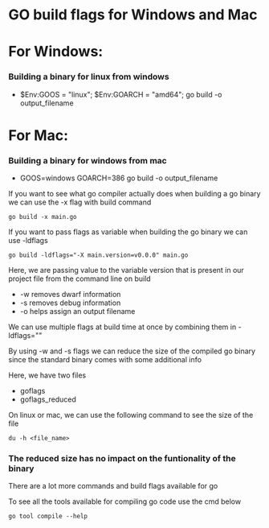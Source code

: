 # GO build flags for Windows and Mac

# For Windows: 
  ### Building a binary for linux from windows
  - $Env:GOOS = "linux"; $Env:GOARCH = "amd64"; go build -o output_filename

# For Mac:
  ### Building a binary for windows from mac
  - GOOS=windows GOARCH=386 go build -o output_filename

If you want to see what go compiler actually does when building a go binary we can use the -x flag with build command

```
go build -x main.go
```

If you want to pass flags as variable when building the go binary we can use -ldflags

```
go build -ldflags="-X main.version=v0.0.0" main.go
```

Here, we are passing value to the variable version that is present in our project file from the command line on build

+ -w removes dwarf information
+ -s removes debug information
+ -o helps assign an output filename 
  
We can use multiple flags at build time at once by combining them in -ldflags="<build flags and their values>"

By using -w and -s flags we can reduce the size of the compiled go binary since the standard binary comes with some additional info 

Here, we have two files 
+ goflags 
+ goflags_reduced

On linux or mac, we can use the following command to see the size of the file

```
du -h <file_name> 
```

### The reduced size has no impact on the funtionality of the binary 

There are a lot more commands and build flags available for go

To see all the tools available for compiling go code use the cmd below

```
go tool compile --help
```

